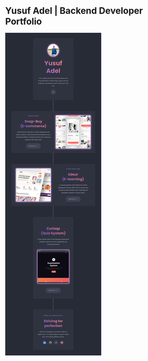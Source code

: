 # Yusuf Adel | Backend Developer Portfolio

![Snap Shot](https://github.com/IMperiumX/logos/blob/main/devfolio/full-page.png?raw=true)
